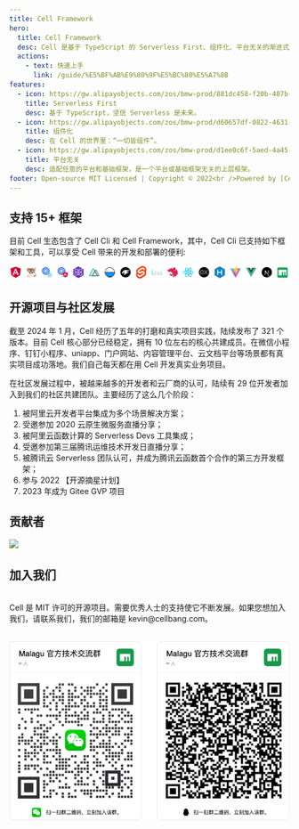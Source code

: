 ```yaml
---
title: Cell Framework
hero:
  title: Cell Framework
  desc: Cell 是基于 TypeScript 的 Serverless First、组件化、平台无关的渐进式应用框架。
  actions:
    - text: 快速上手
      link: /guide/%E5%BF%AB%E9%80%9F%E5%BC%80%E5%A7%8B
features:
  - icon: https://gw.alipayobjects.com/zos/bmw-prod/881dc458-f20b-407b-947a-95104b5ec82b/k79dm8ih_w144_h144.png
    title: Serverless First
    desc: 基于 TypeScript，坚信 Serverless 是未来。
  - icon: https://gw.alipayobjects.com/zos/bmw-prod/d60657df-0822-4631-9d7c-e7a869c2f21c/k79dmz3q_w126_h126.png
    title: 组件化
    desc: 在 Cell 的世界里：“一切皆组件”。
  - icon: https://gw.alipayobjects.com/zos/bmw-prod/d1ee0c6f-5aed-4a45-a507-339a4bfe076c/k7bjsocq_w144_h144.png
    title: 平台无关
    desc: 适配任意的平台和基础框架，是一个平台或基础框架无关的上层框架。
footer: Open-source MIT Licensed | Copyright © 2022<br />Powered by [Cellbang](https://github.com/cellbang)
---
```


## 支持 15+ 框架
目前 Cell 生态包含了 Cell Cli 和 Cell Framework，其中，Cell Cli 已支持如下框架和工具，可以享受 Cell 带来的开发和部署的便利:

![Cell Cli 支持框架列表](../public/images/support_framework.png)

## 开源项目与社区发展
截至 2024 年 1 月，Cell 经历了五年的打磨和真实项目实践，陆续发布了 321 个版本。目前 Cell 核心部分已经稳定，拥有 10 位左右的核心共建成员。在微信小程序、钉钉小程序、uniapp、门户网站、内容管理平台、云文档平台等场景都有真实项目成功落地。我们自己每天都在用 Cell 开发真实业务项目。 ​

在社区发展过程中，被越来越多的开发者和云厂商的认可，陆续有 29 位开发者加入到我们的社区共建团队。主要经历了这么几个阶段：

1. 被阿里云开发者平台集成为多个场景解决方案；
2. 受邀参加 2020 云原生微服务直播分享；
3. 被阿里云函数计算的 Serverless Devs 工具集成；
4. 受邀参加第三届腾讯运维技术开发日直播分享；
6. 被腾讯云 Serverless 团队认可，并成为腾讯云函数首个合作的第三方开发框架；
7. 参与 2022 【开源摘星计划】
8. 2023 年成为 Gitee GVP 项目


## 贡献者
<a href="https://github.com/cellbang/cell/graphs/contributors">
  <img src="https://contrib.rocks/image?repo=cellbang/cell" />
</a>

## 加入我们

<br />
Cell 是 MIT 许可的开源项目。需要优秀人士的支持使它不断发展。如果您想加入我们，请联系我们，我们的邮箱是 kevin@cellbang.com。


<br />![Cell 快速开始.gif](../public/images/qcode.png)
